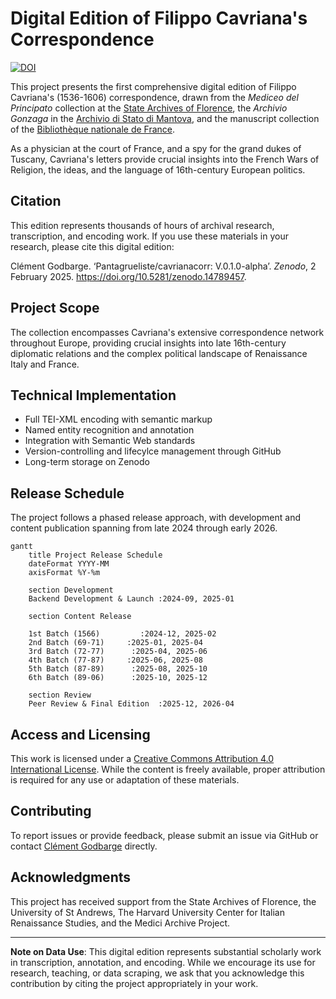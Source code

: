 # Digital Edition of Filippo Cavriana's Correspondence
[![DOI](https://zenodo.org/badge/DOI/10.5281/zenodo.8224585.svg)]([https://doi.org/10.5281/zenodo.8224585](https://doi.org/10.5281/zenodo.14789457))

This project presents the first comprehensive digital edition of Filippo Cavriana's (1536-1606) correspondence, drawn from the *Mediceo del Principato* collection at the [State Archives of Florence](http://www.archiviodistato.firenze.it/), the *Archivio Gonzaga* in the [Archivio di Stato di Mantova](https://archiviodistatomantova.cultura.gov.it/), and the manuscript collection of the [Bibliothèque nationale de France](https://www.bnf.fr). 

As a physician at the court of France, and a spy for the grand dukes of Tuscany, Cavriana's letters provide crucial insights into the French Wars of Religion, the ideas, and the language of 16th-century European politics.

## Citation

This edition represents thousands of hours of archival research, transcription, and encoding work. If you use these materials in your research, please cite this digital edition:

Clément Godbarge. ‘Pantagrueliste/cavrianacorr: V.0.1.0-alpha’. *Zenodo*, 2 February 2025. https://doi.org/10.5281/zenodo.14789457.

## Project Scope

The collection encompasses Cavriana's extensive correspondence network throughout Europe, providing crucial insights into late 16th-century diplomatic relations and the complex political landscape of Renaissance Italy and France.

## Technical Implementation

- Full TEI-XML encoding with semantic markup
- Named entity recognition and annotation
- Integration with Semantic Web standards
- Version-controlling and lifecylce management through GitHub
- Long-term storage on Zenodo

## Release Schedule

The project follows a phased release approach, with development and content publication spanning from late 2024 through early 2026.

```mermaid
gantt
    title Project Release Schedule
    dateFormat YYYY-MM
    axisFormat %Y-%m
    
    section Development
    Backend Development & Launch :2024-09, 2025-01
    
    section Content Release
    
    1st Batch (1566)         :2024-12, 2025-02
    2nd Batch (69-71)     :2025-01, 2025-04
    3rd Batch (72-77)      :2025-04, 2025-06
    4th Batch (77-87)     :2025-06, 2025-08
    5th Batch (87-89)      :2025-08, 2025-10
    6th Batch (89-06)      :2025-10, 2025-12
    
    section Review
    Peer Review & Final Edition  :2025-12, 2026-04
```

## Access and Licensing

This work is licensed under a [Creative Commons Attribution 4.0 International License](http://creativecommons.org/licenses/by/4.0/). While the content is freely available, proper attribution is required for any use or adaptation of these materials.

## Contributing

To report issues or provide feedback, please submit an issue via GitHub or contact [Clément Godbarge](mailto:cag30@st-andrews.ac.uk) directly.

## Acknowledgments

This project has received support from the State Archives of Florence, the University of St Andrews, The Harvard University Center for Italian Renaissance Studies, and the Medici Archive Project.

---

**Note on Data Use**: This digital edition represents substantial scholarly work in transcription, annotation, and encoding. While we encourage its use for research, teaching, or data scraping, we ask that you acknowledge this contribution by citing the project appropriately in your work.
